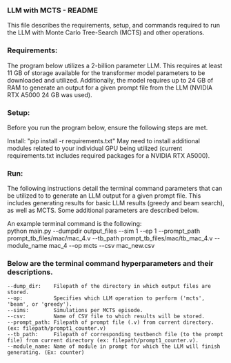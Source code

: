 ### LLM with MCTS - README

This file describes the requirements, setup, and commands required to run the LLM with Monte Carlo Tree-Search (MCTS) and other operations.

### Requirements:
The program below utilizes a 2-billion parameter LLM. This requires at least 11 GB of storage available for the transformer model parameters to be downloaded and utilized.
Additionally, the model requires up to 24 GB of RAM to generate an output for a given prompt file from the LLM (NVIDIA RTX A5000 24 GB was used).

### Setup:
Before you run the program below, ensure the following steps are met.

Install: "pip install -r requirements.txt"
May need to install additional modules related to your individual GPU being utilized (current requirements.txt includes required packages for a NVIDIA RTX A5000).

### Run:
The following instructions detail the terminal command parameters that can be utilized to
to generate an LLM output for a given prompt file. This includes generating results for basic LLM results (greedy and beam search), as well as MCTS.
Some additional parameters are described below.

An example terminal command is the following:<br />
python main.py --dumpdir output_files --sim 1 --ep 1 --prompt_path prompt_tb_files/mac/mac_4.v --tb_path prompt_tb_files/mac/tb_mac_4.v --module_name mac_4 --op mcts --csv mac_new.csv

### Below are the terminal command hyperparameters and their descriptions.
```
--dump_dir:    Filepath of the directory in which output files are stored.
--op:          Specifies which LLM operation to perform ('mcts', 'beam', or 'greedy').
--sims:        Simulations per MCTS episode.
--csv: 	       Name of CSV file to which results will be stored.
--prompt_path: Filepath of prompt file (.v) from current directory. (ex: filepath/prompt1_counter.v)
--tb_path:     Filepath of corresponding testbench file (to the prompt file) from current directory (ex: filepath/prompt1_counter.v).
--module_name: Name of module in prompt for which the LLM will finish generating. (Ex: counter)
```
